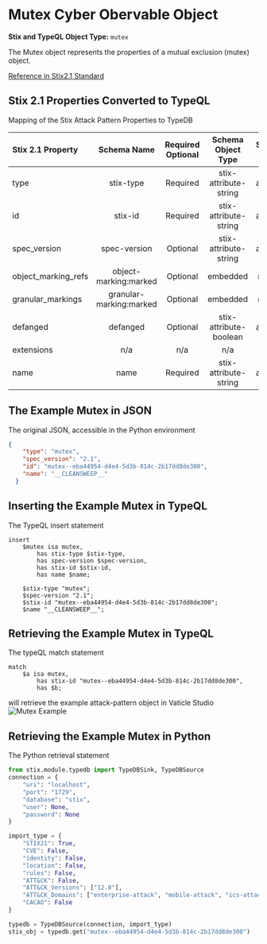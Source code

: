 # Mutex Cyber Obervable Object

**Stix and TypeQL Object Type:**  `mutex`

The Mutex object represents the properties of a mutual exclusion (mutex) object.

[Reference in Stix2.1 Standard](https://docs.oasis-open.org/cti/stix/v2.1/os/stix-v2.1-os.html#_f92nr9plf58y)
## Stix 2.1 Properties Converted to TypeQL
Mapping of the Stix Attack Pattern Properties to TypeDB

|  Stix 2.1 Property    |           Schema Name             | Required  Optional  |      Schema Object Type | Schema Parent  |
|:--------------------|:--------------------------------:|:------------------:|:------------------------:|:-------------:|
|  type                 |            stix-type              |      Required       |  stix-attribute-string    |   attribute    |
|  id                   |             stix-id               |      Required       |  stix-attribute-string    |   attribute    |
|  spec_version         |           spec-version            |      Optional       |  stix-attribute-string    |   attribute    |
|  object_marking_refs  |      object-marking:marked        |      Optional       |   embedded     |relation |
|  granular_markings    |     granular-marking:marked       |      Optional       |   embedded     |relation |
| defanged |defanged |      Optional       |stix-attribute-boolean |   attribute    |
|  extensions           |               n/a                 |        n/a          |           n/a             |      n/a       |
| name |name |      Required       |  stix-attribute-string    |   attribute    |

## The Example Mutex in JSON
The original JSON, accessible in the Python environment
```json
{
    "type": "mutex",  
    "spec_version": "2.1",  
    "id": "mutex--eba44954-d4e4-5d3b-814c-2b17dd8de300",  
    "name": "__CLEANSWEEP__"  
  }
```


## Inserting the Example Mutex in TypeQL
The TypeQL insert statement
```typeql
insert 
    $mutex isa mutex,
        has stix-type $stix-type,
        has spec-version $spec-version,
        has stix-id $stix-id,
        has name $name;
    
    $stix-type "mutex";
    $spec-version "2.1";
    $stix-id "mutex--eba44954-d4e4-5d3b-814c-2b17dd8de300";
    $name "__CLEANSWEEP__";
```

## Retrieving the Example Mutex in TypeQL
The typeQL match statement

```typeql
match
    $a isa mutex,
        has stix-id "mutex--eba44954-d4e4-5d3b-814c-2b17dd8de300",
        has $b;
```


will retrieve the example attack-pattern object in Vaticle Studio
![Mutex Example](./img/mutex.png)

## Retrieving the Example Mutex  in Python
The Python retrieval statement

```python
from stix.module.typedb import TypeDBSink, TypeDBSource
connection = {
    "uri": "localhost",
    "port": "1729",
    "database": "stix",
    "user": None,
    "password": None
}

import_type = {
    "STIX21": True,
    "CVE": False,
    "identity": False,
    "location": False,
    "rules": False,
    "ATT&CK": False,
    "ATT&CK_Versions": ["12.0"],
    "ATT&CK_Domains": ["enterprise-attack", "mobile-attack", "ics-attack"],
    "CACAO": False
}

typedb = TypeDBSource(connection, import_type)
stix_obj = typedb.get("mutex--eba44954-d4e4-5d3b-814c-2b17dd8de300")
```

